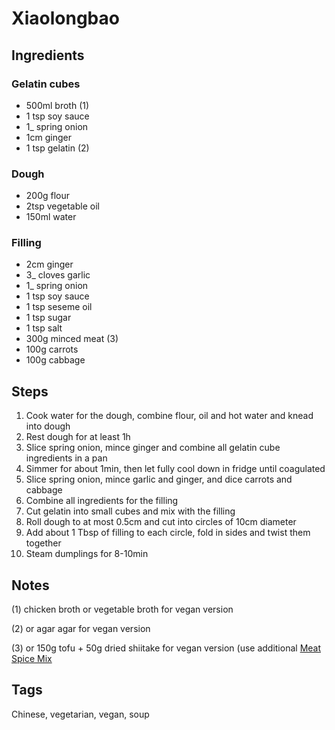 # Xiaolongbao

## Ingredients

### Gelatin cubes

* 500ml broth (1)
* 1 tsp soy sauce
* 1_ spring onion
* 1cm ginger
* 1 tsp gelatin (2) 

### Dough

* 200g flour 
* 2tsp vegetable oil
* 150ml water

### Filling

* 2cm ginger
* 3_ cloves garlic
* 1_ spring onion
* 1 tsp soy sauce 
* 1 tsp seseme oil 
* 1 tsp sugar 
* 1 tsp salt 
* 300g minced meat (3)
* 100g carrots
* 100g cabbage

## Steps

1. Cook water for the dough, combine flour, oil and hot water and knead into dough
2. Rest dough for at least 1h
3. Slice spring onion, mince ginger and combine all gelatin cube ingredients in a pan
4. Simmer for about 1min, then let fully cool down in fridge until coagulated
5. Slice spring onion,  mince garlic and ginger, and dice carrots and cabbage
6. Combine all ingredients for the filling
7. Cut gelatin into small cubes and mix with the filling
8. Roll dough to at most 0.5cm and cut into circles of 10cm diameter
9. Add about 1 Tbsp of filling to each circle, fold in sides and twist them together
10. Steam dumplings for 8-10min

## Notes

(1) chicken broth or vegetable broth for vegan version

(2) or agar agar for vegan version

(3) or 150g tofu + 50g dried shiitake for vegan version (use additional [Meat Spice Mix](MeatSpiceMix.html)

## Tags
Chinese, vegetarian, vegan, soup
